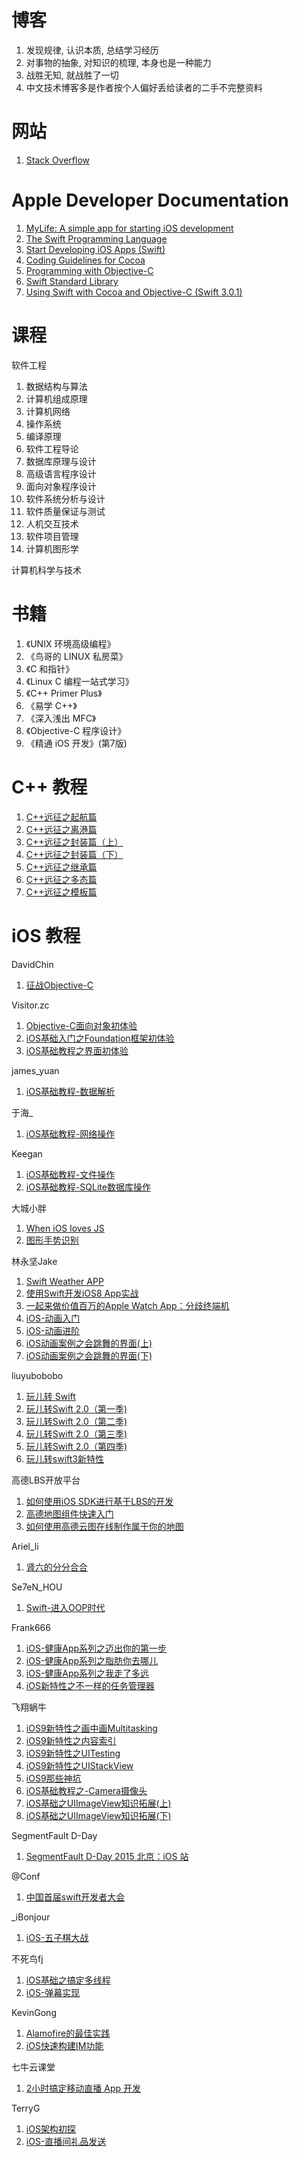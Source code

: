 # 博客

1. 发现规律, 认识本质, 总结学习经历
2. 对事物的抽象, 对知识的梳理, 本身也是一种能力
3. 战胜无知, 就战胜了一切
4. 中文技术博客多是作者按个人偏好丢给读者的二手不完整资料

# 网站

1. [Stack Overflow](http://stackoverflow.com/)

# Apple Developer Documentation

1. [MyLife: A simple app for starting iOS development][mylife]
2. [The Swift Programming Language][Swift]
3. [Start Developing iOS Apps (Swift)][iOS]
4. [Coding Guidelines for Cocoa][Cocoa]
5. [Programming with Objective-C][OC]
6. [Swift Standard Library][lib]
7. [Using Swift with Cocoa and Objective-C (Swift 3.0.1)][soc]

[Swift]:	https://developer.apple.com/library/content/documentation/Swift/Conceptual/Swift_Programming_Language/index.html#//apple_ref/doc/uid/TP40014097
[Cocoa]:	https://developer.apple.com/library/content/documentation/Cocoa/Conceptual/CodingGuidelines/CodingGuidelines.html#//apple_ref/doc/uid/10000146i
[OC]:		https://developer.apple.com/library/content/documentation/Cocoa/Conceptual/ProgrammingWithObjectiveC/Introduction/Introduction.html#//apple_ref/doc/uid/TP40011210
[iOS]:		https://developer.apple.com/library/content/referencelibrary/GettingStarted/DevelopiOSAppsSwift/index.html#//apple_ref/doc/uid/TP40015214
[mylife]:	https://developer.apple.com/library/prerelease/content/samplecode/MyLife/Introduction/Intro.html
[lib]:		https://developer.apple.com/reference/swift
[soc]:		https://developer.apple.com/library/content/documentation/Swift/Conceptual/BuildingCocoaApps/index.html#//apple_ref/doc/uid/TP40014216

# 课程

软件工程

1. 数据结构与算法
2. 计算机组成原理
3. 计算机网络
4. 操作系统
5. 编译原理
6. 软件工程导论
7. 数据库原理与设计
8. 高级语言程序设计
9. 面向对象程序设计
1. 软件系统分析与设计
2. 软件质量保证与测试
3. 人机交互技术
4. 软件项目管理
5. 计算机图形学

计算机科学与技术

# 书籍

1. 《UNIX 环境高级编程》
2. 《鸟哥的 LINUX 私房菜》
3. 《C 和指针》
4. 《Linux C 编程一站式学习》
5. 《C++ Primer Plus》
6. 《易学 C++》
7. 《深入浅出 MFC》
8. 《Objective-C 程序设计》
9. 《精通 iOS 开发》(第7版)

# C++ 教程

1. [C++远征之起航篇](http://www.imooc.com/learn/342)
2. [C++远征之离港篇](http://www.imooc.com/learn/381)
3. [C++远征之封装篇（上）](http://www.imooc.com/learn/382)
4. [C++远征之封装篇（下）](http://www.imooc.com/learn/405)
5. [C++远征之继承篇](http://www.imooc.com/learn/426)
6. [C++远征之多态篇](http://www.imooc.com/learn/474)
7. [C++远征之模板篇](http://www.imooc.com/learn/477)

# iOS 教程

DavidChin

1. [征战Objective-C](http://www.imooc.com/learn/218)

Visitor.zc

1. [Objective-C面向对象初体验](http://www.imooc.com/learn/373)
2. [iOS基础入门之Foundation框架初体验](http://www.imooc.com/learn/420)
3. [iOS基础教程之界面初体验](http://www.imooc.com/learn/486)

james_yuan

1. [iOS基础教程-数据解析](http://www.imooc.com/learn/681)

于海_

1. [iOS基础教程-网络操作](http://www.imooc.com/learn/671)

Keegan

1. [iOS基础教程-文件操作](http://www.imooc.com/learn/655)
2. [iOS基础教程-SQLite数据库操作](http://www.imooc.com/learn/661)

大城小胖

1. [When iOS loves JS](http://www.imooc.com/learn/92)
2. [图形手势识别](http://www.imooc.com/learn/131)

林永坚Jake

1. [Swift Weather APP](http://www.imooc.com/learn/149)
2. [使用Swift开发iOS8 App实战](http://www.imooc.com/learn/173)
3. [一起来做价值百万的Apple Watch App：分歧终端机](http://www.imooc.com/learn/242)
4. [iOS-动画入门](http://www.imooc.com/learn/392)
5. [iOS-动画进阶](http://www.imooc.com/learn/395)
6. [iOS动画案例之会跳舞的界面(上)](http://www.imooc.com/learn/441)
7. [iOS动画案例之会跳舞的界面(下)](http://www.imooc.com/learn/442)

liuyubobobo

1. [玩儿转 Swift](http://www.imooc.com/learn/127)
2. [玩儿转Swift 2.0（第一季)](http://www.imooc.com/learn/635)
3. [玩儿转Swift 2.0（第二季)](http://www.imooc.com/learn/642)
4. [玩儿转Swift 2.0（第三季)](http://www.imooc.com/learn/663)
5. [玩儿转Swift 2.0（第四季)](http://www.imooc.com/learn/677)
6. [玩儿转swift3新特性](http://www.imooc.com/learn/750)

高德LBS开放平台

1. [如何使用iOS SDK进行基于LBS的开发](http://www.imooc.com/learn/274)
2. [高德地图组件快速入门](http://www.imooc.com/learn/340)
3. [如何使用高德云图在线制作属于你的地图](http://www.imooc.com/learn/353)

Ariel_li

1. [肾六的分分合合](http://www.imooc.com/learn/332)

Se7eN_HOU

1. [Swift-进入OOP时代](http://www.imooc.com/learn/432)

Frank666

1. [iOS-健康App系列之迈出你的第一步](http://www.imooc.com/learn/511)
2. [iOS-健康App系列之脂肪你去哪儿](http://www.imooc.com/learn/541)
3. [iOS-健康App系列之我走了多远](http://www.imooc.com/learn/548)
4. [iOS新特性之不一样的任务管理器](http://www.imooc.com/learn/561)

飞翔蜗牛

1. [iOS9新特性之画中画Multitasking](http://www.imooc.com/learn/544)
2. [iOS9新特性之内容索引](http://www.imooc.com/learn/559)
3. [iOS9新特性之UITesting](http://www.imooc.com/learn/560)
4. [iOS9新特性之UIStackView](http://www.imooc.com/learn/568)
5. [iOS9那些神坑](http://www.imooc.com/learn/609)
6. [iOS基础教程之-Camera摄像头](http://www.imooc.com/learn/658)
7. [iOS基础之UIImageView知识拓展(上)](http://www.imooc.com/learn/715)
8. [iOS基础之UIImageView知识拓展(下)](http://www.imooc.com/learn/724)

SegmentFault D-Day

1. [SegmentFault D-Day 2015 北京：iOS 站](http://www.imooc.com/learn/599)

@Conf

1. [中国首届swift开发者大会](http://www.imooc.com/learn/600)

\_iBonjour

1. [iOS-五子棋大战](http://www.imooc.com/learn/646)

不死鸟fj

1. [iOS基础之搞定多线程](http://www.imooc.com/learn/761)
2. [iOS-弹幕实现](http://www.imooc.com/learn/689)

KevinGong

1. [Alamofire的最佳实践](http://www.imooc.com/learn/674)
2. [iOS快速构建IM功能](http://www.imooc.com/learn/746)

七牛云课堂

1. [2小时搞定移动直播 App 开发](http://www.imooc.com/learn/707)

TerryG

1. [iOS架构初探](http://www.imooc.com/learn/774)
2. [iOS-直播间礼品发送](http://www.imooc.com/learn/711)
